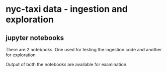 
# nyc-taxi data - ingestion and exploration

## jupyter notebooks
<p>There are 2 notebooks. One used for testing the ingestion code and another for 
exploration</p>

<p>Output of both the notebooks are available for examination.</p>
    
